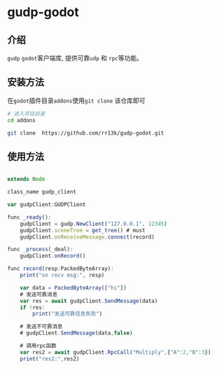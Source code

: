 # gudp-godot

## 介绍

`gudp` `godot`客户端库, 提供可靠`udp` 和 `rpc`等功能。

## 安装方法

在`godot`插件目录`addons`使用`git clone` 该仓库即可

```sh
# 进入项目目录
cd addons

git clone  https://github.com/rr13k/gudp-godot.git
```

## 使用方法

```js

extends Node

class_name gudp_client

var gudpClient:GUDPClient

func _ready():
	gudpClient = gudp.NewClient("127.0.0.1", 12345)
	gudpClient.sceneTree = get_tree() # must
	gudpClient.onReceiveMessage.connect(record)

func _process(_deal):
	gudpClient.onRecord()

func record(resp:PackedByteArray):
	print("on recv msg:", resp)

    var data = PackedByteArray(["hi"])
    # 发送可靠消息
    var res = await gudpClient.SendMessage(data)
    if !res:
		print("发送可靠信息失败")

    # 发送不可靠消息
    # gudpClient.SendMessage(data,false)

    # 调用rpc函数
    var res2 = await gudpClient.RpcCall("Multiply",{"A":2,"B":3})
	print("res2:",res2)
```